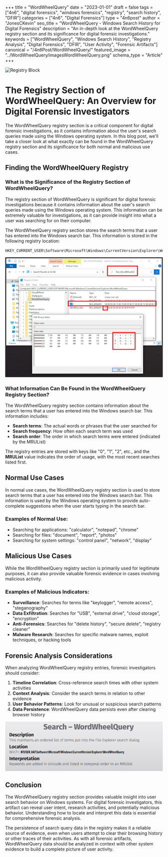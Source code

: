 +++
title = "WordWheelQuery"
date = "2023-01-01"
draft = false
tags = ["4n6", "digital forensics", "windows forensics", "registry", "search history", "DFIR"]
categories = ["4n6", "Digital Forensics"]
type = "4n6post"
author = "JonesCKevin"
seo_title = "WordWheelQuery - Windows Search History for Digital Forensics"
description = "An in-depth look at the WordWheelQuery registry section and its significance for digital forensic investigations."
keywords = ["WordWheelQuery", "Windows Search History", "Registry Analysis", "Digital Forensics", "DFIR", "User Activity", "Forensic Artifacts"]
canonical = "/4n6Post/WordWheelQuery/"
featured_image = "../WordWheelQuery/imagesWordWheelQuery.png"
schema_type = "Article"
+++

![Registry Block](../WordWheelQuery/images/RegistryBlock.png)

# The Registry Section of WordWheelQuery: An Overview for Digital Forensic Investigators

The WordWheelQuery registry section is a critical component for digital forensic investigations, as it contains information about the user's search queries made using the Windows operating system. In this blog post, we'll take a closer look at what exactly can be found in the WordWheelQuery registry section and its significance for both normal and malicious use cases.

## Finding the WordWheelQuery Registry

### What is the Significance of the Registry Section of WordWheelQuery?

The registry section of WordWheelQuery is significant for digital forensic investigations because it contains information about the user's search queries made using the Windows operating system. This information can be extremely valuable for investigations, as it can provide insight into what a user was searching for on their computer.

The WordWheelQuery registry section stores the search terms that a user has entered into the Windows search bar. This information is stored in the following registry location:

```
HKEY_CURRENT_USER\Software\Microsoft\Windows\CurrentVersion\Explorer\WordWheelQuery
```

![WordWheelQuery Registry Location](images/WordWheelQuery_Reg1.PNG)

### What Information Can Be Found in the WordWheelQuery Registry Section?

The WordWheelQuery registry section contains information about the search terms that a user has entered into the Windows search bar. This information includes:

- **Search terms**: The actual words or phrases that the user searched for
- **Search frequency**: How often each search term was used
- **Search order**: The order in which search terms were entered (indicated by the MRUList)

The registry entries are stored with keys like "0", "1", "2", etc., and the **MRUList** value indicates the order of usage, with the most recent searches listed first.

## Normal Use Cases

In normal use cases, the WordWheelQuery registry section is used to store search terms that a user has entered into the Windows search bar. This information is used by the Windows operating system to provide auto-complete suggestions when the user starts typing in the search bar.

### Examples of Normal Use:
- Searching for applications: "calculator", "notepad", "chrome"
- Searching for files: "document", "report", "photos"
- Searching for system settings: "control panel", "network", "display"

## Malicious Use Cases

While the WordWheelQuery registry section is primarily used for legitimate purposes, it can also provide valuable forensic evidence in cases involving malicious activity.

### Examples of Malicious Indicators:
- **Surveillance**: Searches for terms like "keylogger", "remote access", "steganography"
- **Data Exfiltration**: Searches for "USB", "external drive", "cloud storage", "encryption"
- **Anti-Forensics**: Searches for "delete history", "secure delete", "registry cleaner"
- **Malware Research**: Searches for specific malware names, exploit techniques, or hacking tools

## Forensic Analysis Considerations

When analyzing WordWheelQuery registry entries, forensic investigators should consider:

1. **Timeline Correlation**: Cross-reference search times with other system activities
2. **Context Analysis**: Consider the search terms in relation to other evidence
3. **User Behavior Patterns**: Look for unusual or suspicious search patterns
4. **Data Persistence**: WordWheelQuery data persists even after clearing browser history

![SANS WordWheelQuery Poster](images/WordWheelQuery_Poster.png)

## Conclusion

The WordWheelQuery registry section provides valuable insight into user search behavior on Windows systems. For digital forensic investigators, this artifact can reveal user intent, research activities, and potentially malicious behavior. Understanding how to locate and interpret this data is essential for comprehensive forensic analysis.

The persistence of search query data in the registry makes it a reliable source of evidence, even when users attempt to clear their browsing history or other traces of their activities. As with all forensic artifacts, WordWheelQuery data should be analyzed in context with other system evidence to build a complete picture of user activity.